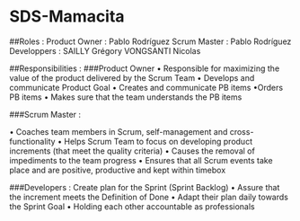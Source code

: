 # SDS-Mamacita



##Roles : 
Product Owner : 
Pablo Rodríguez
Scrum Master : 
Pablo Rodríguez
Developpers : 
SAILLY Grégory
VONGSANTI Nicolas

##Responsibilities : 
###Product Owner 
• Responsible for maximizing the value of the product
delivered by the Scrum Team
• Develops and communicate Product Goal
• Creates and communicate PB items
•Orders PB items
• Makes sure that the team understands the PB items

###Scrum Master : 

• Coaches team members in Scrum, self-management
and cross-functionality
• Helps Scrum Team to focus on developing product
increments (that meet the quality criteria)
• Causes the removal of impediments to the team progress
• Ensures that all Scrum events take place and are positive,
productive and kept within timebox

###Developers : 
Create plan for the Sprint (Sprint Backlog)
• Assure that the increment meets
the Definition of Done
• Adapt their plan daily towards the Sprint Goal
• Holding each other accountable as professionals
